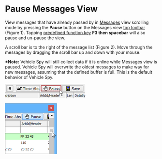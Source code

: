 # Pause Messages View

View messages that have already passed by in [Messages](../) view scrolling mode by pressing the **Pause** button on the Messages view [top toolbar](./) (Figure 1). Tapping [predefined function key](../../../../shared-features-in-vehicle-spy/shared-features-predefined-function-keys.md) **F3 then spacebar** will also pause and un-pause the view.

A scroll bar is to the right of the message list (Figure 2). Move through the messages by dragging the scroll bar up and down with your mouse.

**\*Note:** Vehicle Spy will still collect data if it is online while Messages view is paused. Vehicle Spy will overwrite the oldest messages to make way for new messages, assuming that the defined buffer is full. This is the default behavior of Vehicle Spy.

![Figure 1: Pause Messages view by clicking the Pause button.](../../../../.gitbook/assets/spypause.gif)

![Figure 2: Use the scroll bar to review past traffic.](../../../../.gitbook/assets/spypause2.gif)
